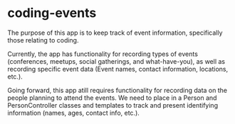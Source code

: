 # coding-events
The purpose of this app is to keep track of event information, specifically those relating to coding.

Currently, the app has functionality for recording types of events (conferences, meetups, social gatherings, and what-have-you), as well as
recording specific event data (Event names, contact information, locations, etc.).

Going forward, this app atill requires functionality for recording data on the people planning to attend the events. We need to place in a Person and 
PersonController classes and templates to track and present identifying information (names, ages, contact info, etc.).
